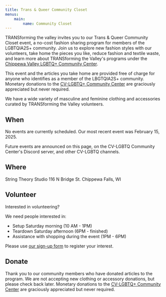 ```yaml
---
title: Trans & Queer Community Closet
menus:
    main:
        name: Community Closet
---
```


TRANSforming the valley invites you to our Trans & Queer Community Closet event, a no-cost fashion sharing program for members of the LGBTQIA2S+ community. Join us to explore new fashion styles with our volunteers, take home the pieces you like, reduce fashion and textile waste, and learn more about TRANSforming the Valley's programs under the [Chippewa Valley LGBTQ+ Community Center](https://www.cvlgbt.org/).

This event and the articles you take home are provided free of charge for anyone who identifies as a member of the LBGTQIA2S+ community. Monetary donations to the [CV-LGBTQ+ Community Center](https://www.cvlgbt.org/) are graciously appreciated but never required.

We have a wide variety of masculine and feminine clothing and accessories curated by TRANSforming the Valley volunteers.

## When
No events are currently scheduled. Our most recent event was February 15, 2025.

Future events are announced on this page, on the CV-LGBTQ Community Center's Discord server, and other CV-LGBTQ channels.

## Where
String Theory Studio
116 N Bridge St.
Chippewa Falls, WI

## Volunteer

Interested in volunteering?

We need people interested in:
- Setup Saturday morning (10 AM - 1PM)
- Teardown Saturday afternoon (6PM - finished)
- Assistance with shopping during the event (1PM - 6PM)

Please use [our sign-up form](https://signup.com/go/JZVAVab) to register your interest.

## Donate

Thank you to our community members who have donated articles to the program. We are not accepting new clothing or accessory donations, but please check back later. Monetary donations to the [CV-LGBTQ+ Community Center](https://www.cvlgbt.org/) are graciously appreciated but never required.
